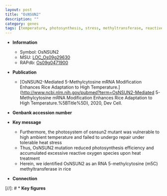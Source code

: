```yaml
---
layout: post
title: "OsNSUN2"
description: ""
category: genes
tags: [temperature, photosynthesis, stress, methyltransferase, reactive oxygen species, heat stress, Heat Stress, photosystem]
---
```


* **Information**  
    + Symbol: OsNSUN2  
    + MSU: [LOC_Os09g29630](http://rice.plantbiology.msu.edu/cgi-bin/ORF_infopage.cgi?orf=LOC_Os09g29630)  
    + RAPdb: [Os09g0471900](http://rapdb.dna.affrc.go.jp/viewer/gbrowse_details/irgsp1?name=Os09g0471900)  

* **Publication**  
    + [OsNSUN2-Mediated 5-Methylcytosine mRNA Modification Enhances Rice Adaptation to High Temperature.](http://www.ncbi.nlm.nih.gov/pubmed?term=OsNSUN2-Mediated 5-Methylcytosine mRNA Modification Enhances Rice Adaptation to High Temperature.%5BTitle%5D), 2020, Dev Cell.

* **Genbank accession number**  

* **Key message**  
    + Furthermore, the photosystem of osnsun2 mutant was vulnerable to high ambient temperature and failed to undergo repair under tolerable heat stress
    + Thus, OsNSUN2 mutation reduced photosynthesis efficiency and accumulated excessive reactive oxygen species upon heat treatment
    + Herein, we identified OsNSUN2 as an RNA 5-methylcytosine (m5C) methyltransferase in rice

* **Connection**  

[//]: # * **Key figures**  



